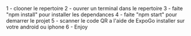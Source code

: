 1 - clooner le repertoire
2 - ouvrer un terminal dans le repertoire
3 - faite "npm install" pour installer les dependances
4 - faite "npm start" pour demarrer le projet
5 - scanner le code QR a l'aide de ExpoGo installer sur votre android ou iphone
6 - Enjoy
